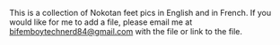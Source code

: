 This is a collection of Nokotan feet pics in English and in French.
If you would like for me to add a file, please email me at bifemboytechnerd84@gmail.com with the file or link to the file.
